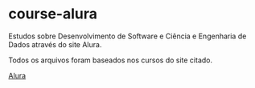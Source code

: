 # course-alura

Estudos sobre Desenvolvimento de Software e Ciência e Engenharia de Dados através do site Alura.

Todos os arquivos foram baseados nos cursos do site citado.

[Alura](https://www.alura.com.br/)
